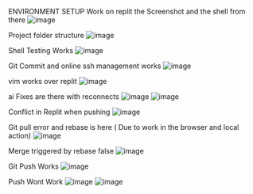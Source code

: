 ENVIRONMENT SETUP
Work on replit the Screenshot and the shell from there
![image](https://github.com/user-attachments/assets/5c4518ca-fb6c-4ac3-9ded-72826f22c95c)

Project folder structure
![image](https://github.com/user-attachments/assets/ceb90e95-8f8e-4a89-9ff1-cf7559372c87)

Shell Testing Works
![image](https://github.com/user-attachments/assets/1927f7dc-16e6-4607-b055-545931c1c9c4)

Git Commit and online ssh management works
![image](https://github.com/user-attachments/assets/f0d1fc88-a64c-461a-acb7-fcc084d740bd)

vim works over replit
![image](https://github.com/user-attachments/assets/71fd834f-f257-4a74-b64f-4ae7febeccef)

ai Fixes are there with reconnects
![image](https://github.com/user-attachments/assets/396d26ff-7e01-4336-832b-f785ed58adf9)
![image](https://github.com/user-attachments/assets/618f7697-2c1c-4552-a28c-f0a524ea5835)


Conflict in Replit when pushing
![image](https://github.com/user-attachments/assets/1fcc6d6b-a4d0-4594-b4ab-2392fc6a1be1)

Git pull error and rebase is here ( Due to work in the browser and local action)
![image](https://github.com/user-attachments/assets/ea3dc845-d038-45ad-b15f-e0842891c11d)


Merge triggered by rebase false
![image](https://github.com/user-attachments/assets/3aafe612-e1c7-4f37-b296-0a58efe6f1b9)


Git Push Works
![image](https://github.com/user-attachments/assets/5542c0a4-ab0c-4e36-9dbf-56f94b3de51b)


Push Wont Work 
![image](https://github.com/user-attachments/assets/30d1e005-ed77-4479-9516-317ad420d75b)
![image](https://github.com/user-attachments/assets/ca107741-1155-4c7c-8606-f7b7c54e47a9)



